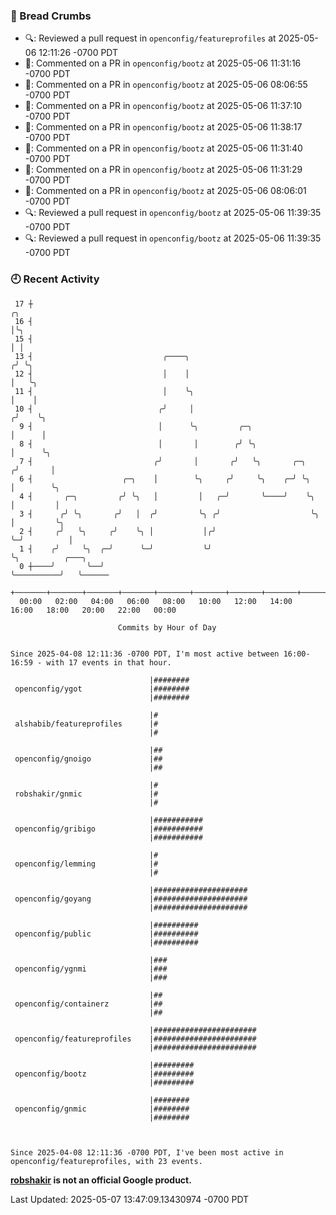 ### 🍞 Bread Crumbs

 * 🔍: Reviewed a pull request in  `openconfig/featureprofiles` at 2025-05-06 12:11:26 -0700 PDT
 * 💬: Commented on a PR in  `openconfig/bootz` at 2025-05-06 11:31:16 -0700 PDT
 * 💬: Commented on a PR in  `openconfig/bootz` at 2025-05-06 08:06:55 -0700 PDT
 * 💬: Commented on a PR in  `openconfig/bootz` at 2025-05-06 11:37:10 -0700 PDT
 * 💬: Commented on a PR in  `openconfig/bootz` at 2025-05-06 11:38:17 -0700 PDT
 * 💬: Commented on a PR in  `openconfig/bootz` at 2025-05-06 11:31:40 -0700 PDT
 * 💬: Commented on a PR in  `openconfig/bootz` at 2025-05-06 11:31:29 -0700 PDT
 * 💬: Commented on a PR in  `openconfig/bootz` at 2025-05-06 08:06:01 -0700 PDT
 * 🔍: Reviewed a pull request in  `openconfig/bootz` at 2025-05-06 11:39:35 -0700 PDT
 * 🔍: Reviewed a pull request in  `openconfig/bootz` at 2025-05-06 11:39:35 -0700 PDT

### 🕘 Recent Activity
```
 17 ┼                                                                    ╭╮
 16 ┤                                                                    │╰╮
 15 ┤                                                                    │ │
 13 ┤                             ╭────╮                                ╭╯ ╰╮
 12 ┤                             │    │                                │   ╰╮
 11 ┤                             │    ╰╮                               │    │
 10 ┤                            ╭╯     │                              ╭╯    ╰╮
  9 ┤                            │      ╰╮         ╭─╮                 │      │
  8 ┤                            │       │        ╭╯ ╰╮                │      ╰╮
  7 ┤                           ╭╯       │       ╭╯   ╰╮       ╭─╮    ╭╯       │
  6 ┤                    ╭─╮    │        ╰╮     ╭╯     ╰╮    ╭─╯ ╰╮   │        ╰╮
  4 ┤       ╭─╮         ╭╯ ╰╮   │         │   ╭─╯       ╰────╯    ╰╮  │         │
  3 ┤      ╭╯ ╰╮       ╭╯   │  ╭╯         ╰╮ ╭╯                    ╰╮ │         ╰╮
  2 ┤     ╭╯   ╰╮     ╭╯    ╰╮ │           │╭╯                      ╰─╯          │
  1 ┤    ╭╯     ╰╮  ╭─╯      ╰─╯           ╰╯                                    ╰╮          ╭───╮
  0 ┼────╯       ╰──╯                                                             ╰──────────╯   ╰──────
    +───────+───────+───────+───────+───────+───────+───────+───────+───────+───────+───────+───────+────
  00:00   02:00   04:00   06:00   08:00   10:00   12:00   14:00   16:00   18:00   20:00   22:00   00:00   

						Commits by Hour of Day


Since 2025-04-08 12:11:36 -0700 PDT, I'm most active between 16:00-16:59 - with 17 events in that hour.

```



```
                               |########
 openconfig/ygot               |########
                               |########

                               |#
 alshabib/featureprofiles      |#
                               |#

                               |##
 openconfig/gnoigo             |##
                               |##

                               |#
 robshakir/gnmic               |#
                               |#

                               |###########
 openconfig/gribigo            |###########
                               |###########

                               |#
 openconfig/lemming            |#
                               |#

                               |#####################
 openconfig/goyang             |#####################
                               |#####################

                               |##########
 openconfig/public             |##########
                               |##########

                               |###
 openconfig/ygnmi              |###
                               |###

                               |##
 openconfig/containerz         |##
                               |##

                               |#######################
 openconfig/featureprofiles    |#######################
                               |#######################

                               |#########
 openconfig/bootz              |#########
                               |#########

                               |########
 openconfig/gnmic              |########
                               |########



Since 2025-04-08 12:11:36 -0700 PDT, I've been most active in openconfig/featureprofiles, with 23 events.

```
**[robshakir](mailto:robjs@google.com) is not an official Google product.**  


Last Updated: 2025-05-07 13:47:09.13430974 -0700 PDT

